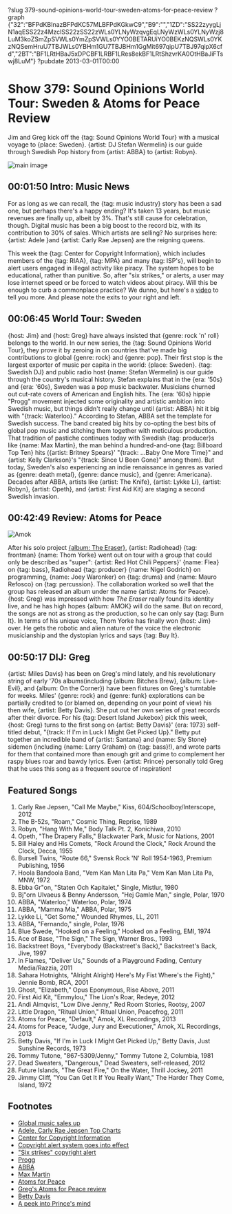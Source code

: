 ?slug 379-sound-opinions-world-tour-sweden-atoms-for-peace-review
?graph {"32":"BFPdKBInazBFPdKC57MLBFPdKGkwC9","B9":"","1ZD":"SS22zyygLjN1aqESS22z4MzclSS22zSS22zWLs0YLNyWzqvgEqLNyWzWLs0YLNyWzj8LuM3koZSmZpSVWLs0YmZpSVWLs0YYO0BETARUiYO0BEKzNQSWLs0YKzNQSemHruU7TBJWLs0YBHm1GU7TBJBHm1GgMit697qipU7TBJ97qipX6cfd","2BT":"BF1LRtHBaJ5xDPCBF1LRBF1LRes8ekBF1LRtShzvrKA0OtHBaJiFTswj8LuM"}
?pubdate 2013-03-01T00:00

# Show 379: Sound Opinions World Tour: Sweden & Atoms for Peace Review
Jim and Greg kick off the {tag: Sound Opinions World Tour} with a musical voyage to {place: Sweden}. {artist: DJ Stefan Wermelin} is our guide through Swedish Pop history from {artist: ABBA} to {artist: Robyn}.

![main image](https://static.soundopinions.org/images/2013/swedishrock.jpg)

## 00:01:50 Intro: Music News
For as long as we can recall, the {tag: music industry} story has been a sad one, but perhaps there's a happy ending? It's taken 13 years, but music revenues are finally up, albeit by 3%. That's still cause for celebration, though. Digital music has been a big boost to the record biz, with its contribution to 30% of sales. Which artists are selling? No surprises here: {artist: Adele }and {artist: Carly Rae Jepsen} are the reigning queens.

This week the {tag: Center for Copyright Information}, which includes members of the {tag: RIAA}, {tag: MPA} and many {tag: ISP's}, will begin to alert users engaged in illegal activity like piracy. The system hopes to be educational, rather than punitive. So, after "six strikes," or alerts, a user may lose internet speed or be forced to watch videos about piracy. Will this be enough to curb a commonplace practice? We dunno, but here's a [video](http://www.copyrightinformation.org/the-copyright-alert-system/) to tell you more. And please note the exits to your right and left.

## 00:06:45 World Tour: Sweden
{host: Jim} and {host: Greg} have always insisted that {genre: rock 'n' roll} belongs to the world. In our new series, the {tag: Sound Opinions World Tour}, they prove it by zeroing in on countries that've made big contributions to global {genre: rock} and {genre: pop}. Their first stop is the largest exporter of music per capita in the world: {place: Sweden}. {tag: Swedish DJ} and public radio host {name: Stefan Wermelin} is our guide through the country's musical history. Stefan explains that in the {era: '50s} and {era: '60s}, Sweden was a pop music backwater. Musicians churned out cut-rate covers of American and English hits. The {era: '60s} hippie "Progg" movement injected some originality and artistic ambition into Swedish music, but things didn't really change until {artist: ABBA} hit it big with "{track: Waterloo}." According to Stefan, ABBA set the template for Swedish success. The band created big hits by co-opting the best bits of global pop music and stitching them together with meticulous production. That tradition of pastiche continues today with Swedish {tag: producer}s like {name: Max Martin}, the man behind a hundred-and-one {tag: Billboard Top Ten} hits ({artist: Britney Spears}' "{track: ...Baby One More Time}" and {artist: Kelly Clarkson}'s "{track: Since U Been Gone}" among them). But today, Sweden's also experiencing an indie renaissance in genres as varied as {genre: death metal}, {genre: dance music}, and {genre: Americana}. Decades after ABBA, artists like {artist: The Knife}, {artist: Lykke Li}, {artist: Robyn}, {artist: Opeth}, and {artist: First Aid Kit} are staging a second Swedish invasion.

## 00:42:49 Review: Atoms for Peace
![Amok](https://static.soundopinions.org/assets/379/1ZD0.jpg)

After his solo project [{album: The Eraser}](show/33/review/thomyorke), {artist: Radiohead} {tag: frontman} {name: Thom Yorke} went out on tour with a group that could only be described as "super": {artist: Red Hot Chili Peppers}' {name: Flea} on {tag: bass}, Radiohead {tag: producer} {name: Nigel Godrich} on programming, {name: Joey Waronker} on {tag: drums} and {name: Mauro Refosco} on {tag: percussion}. The collaboration worked so well that the group has released an album under the name {artist: Atoms for Peace}. {host: Greg} was impressed with how *The Eraser* really found its identity live, and he has high hopes {album: AMOK} will do the same. But on record, the songs are not as strong as the production, so he can only say {tag: Burn It}. In terms of his unique voice, Thom Yorke has finally won {host: Jim} over. He gets the robotic and alien nature of the voice the electronic musicianship and the dystopian lyrics and says {tag: Buy It}.

## 00:50:17 DIJ: Greg
{artist: Miles Davis} has been on Greg's mind lately, and his revolutionary string of early '70s albums(including {album: Bitches Brew}, {album: Live-Evil}, and {album: On the Corner}) have been fixtures on Greg's turntable for weeks. Miles' {genre: rock} and {genre: funk} explorations can be partially credited to (or blamed on, depending on your point of view) his then wife, {artist: Betty Davis}. She put out her own series of great records after their divorce. For his {tag: Desert Island Jukebox} pick this week, {host: Greg} turns to the first song on {artist: Betty Davis}' {era: 1973} self-titled debut, "{track: If I'm in Luck I Might Get Picked Up}." Betty put together an incredible band of {artist: Santana} and {name: Sly Stone} sidemen (including {name: Larry Graham} on {tag: bass}!), and wrote parts for them that contained more than enough grit and grime to complement her raspy blues roar and bawdy lyrics. Even {artist: Prince} personally told Greg that he uses this song as a frequent source of inspiration! 


## Featured Songs
1. Carly Rae Jepsen, "Call Me Maybe," Kiss, 604/Schoolboy/Interscope, 2012
2. The B-52s, "Roam," Cosmic Thing, Reprise, 1989
3. Robyn, "Hang With Me," Body Talk Pt. 2, Konichiwa, 2010
4. Opeth, "The Drapery Falls," Blackwater Park, Music for Nations, 2001
5. Bill Haley and His Comets, "Rock Around the Clock," Rock Around the Clock, Decca, 1955
6. Bursell Twins, "Route 66," Svensk Rock 'N' Roll 1954-1963, Premium Publishing, 1956
7. Hoola Bandoola Band, "Vem Kan Man Lita Pa," Vem Kan Man Lita Pa, MNW, 1972
8. Ebba Gr"on, "Staten Och Kapitalet," Single, Mistlur, 1980
9. Bj"orn Ulvaeus & Benny Andersson, "Hej Gamle Man," single, Polar, 1970
10. ABBA, "Waterloo," Waterloo, Polar, 1974
11. ABBA, "Mamma Mia," ABBA, Polar, 1975
12. Lykke Li, "Get Some," Wounded Rhymes, LL, 2011
13. ABBA, "Fernando," single, Polar, 1976
14. Blue Swede, "Hooked on a Feeling," Hooked on a Feeling, EMI, 1974
15. Ace of Base, "The Sign," The Sign, Warner Bros., 1993
16. Backstreet Boys, "Everybody (Backstreet's Back)," Backstreet's Back, Jive, 1997
17. In Flames, "Deliver Us," Sounds of a Playground Fading, Century Media/Razzia, 2011
18. Sahara Hotnights, "Alright Alright) Here's My Fist Where's the Fight)," Jennie Bomb, RCA, 2001
19. Ghost, "Elizabeth," Opus Eponymous, Rise Above, 2011
20. First Aid Kit, "Emmylou," The Lion's Roar, Redeye, 2012
21. Andi Almqvist, "Low Dive Jenny," Red Room Stories, Rootsy, 2007
22. Little Dragon, "Ritual Union," Ritual Union, Peacefrog, 2011
23. Atoms for Peace, "Default," Amok, XL Recordings, 2013
24. Atoms for Peace, "Judge, Jury and Executioner," Amok, XL Recordings, 2013
25. Betty Davis, "If I'm in Luck I Might Get Picked Up," Betty Davis, Just Sunshine Records, 1973
26. Tommy Tutone, "867-5309/Jenny," Tommy Tutone 2, Columbia, 1981
27. Dead Sweaters, "Dangerous," Dead Sweaters, self-released, 2012
28. Future Islands, "The Great Fire," On the Water, Thrill Jockey, 2011
29. Jimmy Cliff, "You Can Get It If You Really Want," The Harder They Come, Island, 1972

## Footnotes 
- [Global music sales up](http://articles.latimes.com/2013/feb/26/entertainment/la-et-ms-global-music-sales-increase-20130226)
- [Adele, Carly Rae Jepsen Top Charts](http://www.billboard.com/articles/news/1549918/adele-carly-rae-jepsen-top-2012-global-charts)
- [Center for Copyright Information](http://www.copyrightinformation.org/)
- [Copyright alert system goes into effect](http://www.washingtonpost.com/business/technology/copyright-alert-system-goes-into-effect/2013/02/26/bf2e22c0-8020-11e2-b99e-6baf4ebe42df_story.html)
- ["Six strikes" copyright alert](http://arstechnica.com/tech-policy/2013/02/heres-what-an-actual-six-strikes-copyright-alert-looks-like/)
- [Progg](http://en.wikipedia.org/wiki/Progg)
- [ABBA](http://www.abbasite.com/)
- [Max Martin](http://www.nme.com/list/the-50-greatest-producers-ever/262849/article/262850)
- [Atoms for Peace](http://atomsforpeace.info/)
- [Greg's Atoms for Peace review](http://articles.chicagotribune.com/2013-02-24/entertainment/chi-atoms-for-peace-review-20130224_1_album-review-radiohead-producer-nigel-godrich-thom-yorke)
- [Betty Davis](http://lightintheattic.net/artists/6-betty-davis)
- [A peek into Prince's mind](http://articles.chicagotribune.com/2012-09-20/entertainment/chi-prince-interview-music-chicago-20120920_1_paisley-park-prince-tommy-james)
